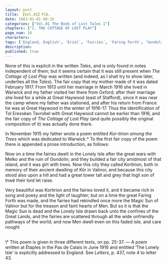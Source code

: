 ```yaml
---
layout: post
title: 【Vol.01】P16.
date: 1983-01-01 00:16
categories: ["Vol.01 The Book of Lost Tales I"]
chapters: ["I. THE COTTAGE OF LOST PLAY"]
page_num: 16
characters: 
tags: ['England, English', 'Eriol', 'Fairies', 'Faring Forth', 'Gondolin', 'Great Haywood', 'Great Lands', 'Ingil', 'Inwë', 'Kôr', 'Koromas', 'Kortirion', 'Letters of J. R. R. Tolkien', 'Kortirion among the Trees', 'Magic Sun', 'Lonely Island', 'Lonely Isle', 'The Lonely Isle', 'Melko', 'Men', 'Oxford', 'Tol Eressëa']
description: 
published: true
---
```


None of this is explicit in the written <I>Tales</I>, and is only found in notes independent of them; but it seems certain that it was still present when <I>The Cottage of Lost Play</I> was written (and indeed, as I shall try to show later, underlies all the <I>Tales</I>). The fair copy that my mother made of it was dated February 1917. From 1913 until her marriage in March 1916 she lived in Warwick and my father visited her there from Oxford; after their marriage she lived for a while at Great Haywood (east of Stafford), since it was near the camp where my father was stationed, and after his return from France he was at Great Haywood in the winter of 1916-17. Thus the identification of Tol Eressëan Tavrobel with Great Haywood cannot be earlier than 1916, and the fair copy of <I>The Cottage of Lost Play</I> (and quite possibly the original composition of it) was actually done there.

In November 1915 my father wrote a poem entitled <I>Kor-tirion among the Trees</I> which was dedicated to Warwick.\* To the first fair copy of the poem there is appended a prose introduction, as follows:

Now on a time the fairies dwelt in the Lonely Isle after the great wars with Melko and the ruin of Gondolin; and they builded a fair city amidmost of that island, and it was girt with trees. Now this city they called Kortirion, both in memory of their ancient dwelling of Kôr in Valinor, and because this city stood also upon a hill and had a great tower tall and grey that Ingil son of Inwë their lord let raise.

Very beautiful was Kortirion and the fairies loved it, and it became rich in song and poesy and the light of laughter; but on a time the great Faring Forth was made, and the fairies had rekindled once more the Magic Sun of Valinor but for the treason and faint hearts of Men. But so it is that the Magic Sun is dead and the Lonely Isle drawn back unto the confines of the Great Lands, and the fairies are scattered through all the wide unfriendly pathways of the world; and now Men dwell even on this faded isle, and care nought

<br>
\* This poem is given in three different texts, on pp. 25-37. — A poem written at Étaples in the Pas de Calais in June 1916 and entitled ‘The Lonely Isle’ is explicitly addressed to England. See <I>Letters</I>, p. 437, note 4 to letter 43.

